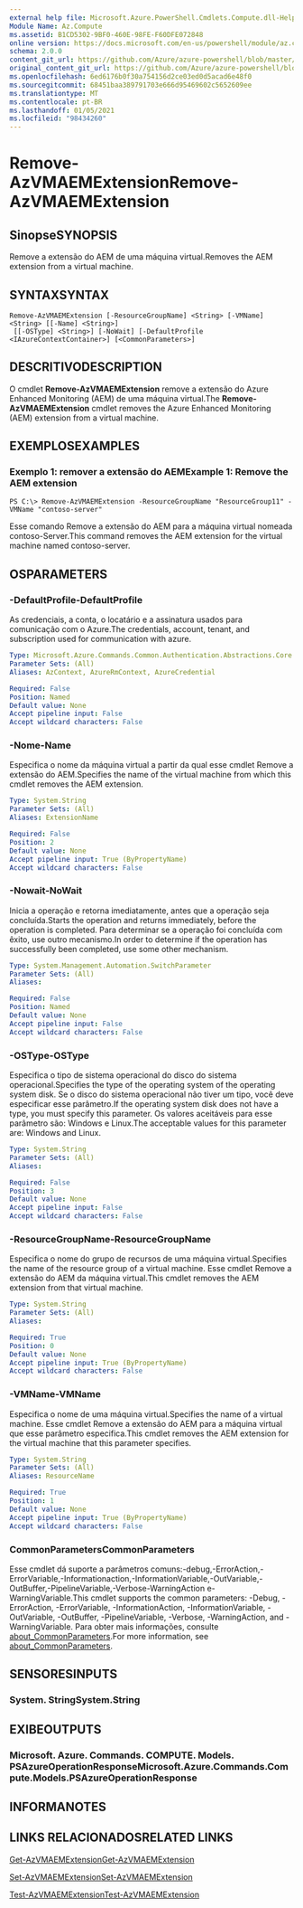```yaml
---
external help file: Microsoft.Azure.PowerShell.Cmdlets.Compute.dll-Help.xml
Module Name: Az.Compute
ms.assetid: B1CD5302-9BF0-460E-98FE-F60DFE072848
online version: https://docs.microsoft.com/en-us/powershell/module/az.compute/remove-azvmaemextension
schema: 2.0.0
content_git_url: https://github.com/Azure/azure-powershell/blob/master/src/Compute/Compute/help/Remove-AzVMAEMExtension.md
original_content_git_url: https://github.com/Azure/azure-powershell/blob/master/src/Compute/Compute/help/Remove-AzVMAEMExtension.md
ms.openlocfilehash: 6ed6176b0f30a754156d2ce03ed0d5acad6e48f0
ms.sourcegitcommit: 68451baa389791703e666d95469602c5652609ee
ms.translationtype: MT
ms.contentlocale: pt-BR
ms.lasthandoff: 01/05/2021
ms.locfileid: "98434260"
---
```

# <span data-ttu-id="35ef6-101">Remove-AzVMAEMExtension</span><span class="sxs-lookup"><span data-stu-id="35ef6-101">Remove-AzVMAEMExtension</span></span>

## <span data-ttu-id="35ef6-102">Sinopse</span><span class="sxs-lookup"><span data-stu-id="35ef6-102">SYNOPSIS</span></span>
<span data-ttu-id="35ef6-103">Remove a extensão do AEM de uma máquina virtual.</span><span class="sxs-lookup"><span data-stu-id="35ef6-103">Removes the AEM extension from a virtual machine.</span></span>

## <span data-ttu-id="35ef6-104">SYNTAX</span><span class="sxs-lookup"><span data-stu-id="35ef6-104">SYNTAX</span></span>

```
Remove-AzVMAEMExtension [-ResourceGroupName] <String> [-VMName] <String> [[-Name] <String>]
 [[-OSType] <String>] [-NoWait] [-DefaultProfile <IAzureContextContainer>] [<CommonParameters>]
```

## <span data-ttu-id="35ef6-105">DESCRITIVO</span><span class="sxs-lookup"><span data-stu-id="35ef6-105">DESCRIPTION</span></span>
<span data-ttu-id="35ef6-106">O cmdlet **Remove-AzVMAEMExtension** remove a extensão do Azure Enhanced Monitoring (AEM) de uma máquina virtual.</span><span class="sxs-lookup"><span data-stu-id="35ef6-106">The **Remove-AzVMAEMExtension** cmdlet removes the Azure Enhanced Monitoring (AEM) extension from a virtual machine.</span></span>

## <span data-ttu-id="35ef6-107">EXEMPLOS</span><span class="sxs-lookup"><span data-stu-id="35ef6-107">EXAMPLES</span></span>

### <span data-ttu-id="35ef6-108">Exemplo 1: remover a extensão do AEM</span><span class="sxs-lookup"><span data-stu-id="35ef6-108">Example 1: Remove the AEM extension</span></span>
```
PS C:\> Remove-AzVMAEMExtension -ResourceGroupName "ResourceGroup11" -VMName "contoso-server"
```

<span data-ttu-id="35ef6-109">Esse comando Remove a extensão do AEM para a máquina virtual nomeada contoso-Server.</span><span class="sxs-lookup"><span data-stu-id="35ef6-109">This command removes the AEM extension for the virtual machine named contoso-server.</span></span>

## <span data-ttu-id="35ef6-110">OS</span><span class="sxs-lookup"><span data-stu-id="35ef6-110">PARAMETERS</span></span>

### <span data-ttu-id="35ef6-111">-DefaultProfile</span><span class="sxs-lookup"><span data-stu-id="35ef6-111">-DefaultProfile</span></span>
<span data-ttu-id="35ef6-112">As credenciais, a conta, o locatário e a assinatura usados para comunicação com o Azure.</span><span class="sxs-lookup"><span data-stu-id="35ef6-112">The credentials, account, tenant, and subscription used for communication with azure.</span></span>

```yaml
Type: Microsoft.Azure.Commands.Common.Authentication.Abstractions.Core.IAzureContextContainer
Parameter Sets: (All)
Aliases: AzContext, AzureRmContext, AzureCredential

Required: False
Position: Named
Default value: None
Accept pipeline input: False
Accept wildcard characters: False
```

### <span data-ttu-id="35ef6-113">-Nome</span><span class="sxs-lookup"><span data-stu-id="35ef6-113">-Name</span></span>
<span data-ttu-id="35ef6-114">Especifica o nome da máquina virtual a partir da qual esse cmdlet Remove a extensão do AEM.</span><span class="sxs-lookup"><span data-stu-id="35ef6-114">Specifies the name of the virtual machine from which this cmdlet removes the AEM extension.</span></span>

```yaml
Type: System.String
Parameter Sets: (All)
Aliases: ExtensionName

Required: False
Position: 2
Default value: None
Accept pipeline input: True (ByPropertyName)
Accept wildcard characters: False
```

### <span data-ttu-id="35ef6-115">-Nowait</span><span class="sxs-lookup"><span data-stu-id="35ef6-115">-NoWait</span></span>
<span data-ttu-id="35ef6-116">Inicia a operação e retorna imediatamente, antes que a operação seja concluída.</span><span class="sxs-lookup"><span data-stu-id="35ef6-116">Starts the operation and returns immediately, before the operation is completed.</span></span> <span data-ttu-id="35ef6-117">Para determinar se a operação foi concluída com êxito, use outro mecanismo.</span><span class="sxs-lookup"><span data-stu-id="35ef6-117">In order to determine if the operation has successfully been completed, use some other mechanism.</span></span>

```yaml
Type: System.Management.Automation.SwitchParameter
Parameter Sets: (All)
Aliases:

Required: False
Position: Named
Default value: None
Accept pipeline input: False
Accept wildcard characters: False
```

### <span data-ttu-id="35ef6-118">-OSType</span><span class="sxs-lookup"><span data-stu-id="35ef6-118">-OSType</span></span>
<span data-ttu-id="35ef6-119">Especifica o tipo de sistema operacional do disco do sistema operacional.</span><span class="sxs-lookup"><span data-stu-id="35ef6-119">Specifies the type of the operating system of the operating system disk.</span></span>
<span data-ttu-id="35ef6-120">Se o disco do sistema operacional não tiver um tipo, você deve especificar esse parâmetro.</span><span class="sxs-lookup"><span data-stu-id="35ef6-120">If the operating system disk does not have a type, you must specify this parameter.</span></span>
<span data-ttu-id="35ef6-121">Os valores aceitáveis para esse parâmetro são: Windows e Linux.</span><span class="sxs-lookup"><span data-stu-id="35ef6-121">The acceptable values for this parameter are: Windows and Linux.</span></span>

```yaml
Type: System.String
Parameter Sets: (All)
Aliases:

Required: False
Position: 3
Default value: None
Accept pipeline input: False
Accept wildcard characters: False
```

### <span data-ttu-id="35ef6-122">-ResourceGroupName</span><span class="sxs-lookup"><span data-stu-id="35ef6-122">-ResourceGroupName</span></span>
<span data-ttu-id="35ef6-123">Especifica o nome do grupo de recursos de uma máquina virtual.</span><span class="sxs-lookup"><span data-stu-id="35ef6-123">Specifies the name of the resource group of a virtual machine.</span></span>
<span data-ttu-id="35ef6-124">Esse cmdlet Remove a extensão do AEM da máquina virtual.</span><span class="sxs-lookup"><span data-stu-id="35ef6-124">This cmdlet removes the AEM extension from that virtual machine.</span></span>

```yaml
Type: System.String
Parameter Sets: (All)
Aliases:

Required: True
Position: 0
Default value: None
Accept pipeline input: True (ByPropertyName)
Accept wildcard characters: False
```

### <span data-ttu-id="35ef6-125">-VMName</span><span class="sxs-lookup"><span data-stu-id="35ef6-125">-VMName</span></span>
<span data-ttu-id="35ef6-126">Especifica o nome de uma máquina virtual.</span><span class="sxs-lookup"><span data-stu-id="35ef6-126">Specifies the name of a virtual machine.</span></span>
<span data-ttu-id="35ef6-127">Esse cmdlet Remove a extensão do AEM para a máquina virtual que esse parâmetro especifica.</span><span class="sxs-lookup"><span data-stu-id="35ef6-127">This cmdlet removes the AEM extension for the virtual machine that this parameter specifies.</span></span>

```yaml
Type: System.String
Parameter Sets: (All)
Aliases: ResourceName

Required: True
Position: 1
Default value: None
Accept pipeline input: True (ByPropertyName)
Accept wildcard characters: False
```

### <span data-ttu-id="35ef6-128">CommonParameters</span><span class="sxs-lookup"><span data-stu-id="35ef6-128">CommonParameters</span></span>
<span data-ttu-id="35ef6-129">Esse cmdlet dá suporte a parâmetros comuns:-debug,-ErrorAction,-ErrorVariable,-Informationaction,-InformationVariable,-OutVariable,-OutBuffer,-PipelineVariable,-Verbose-WarningAction e-WarningVariable.</span><span class="sxs-lookup"><span data-stu-id="35ef6-129">This cmdlet supports the common parameters: -Debug, -ErrorAction, -ErrorVariable, -InformationAction, -InformationVariable, -OutVariable, -OutBuffer, -PipelineVariable, -Verbose, -WarningAction, and -WarningVariable.</span></span> <span data-ttu-id="35ef6-130">Para obter mais informações, consulte [about_CommonParameters](http://go.microsoft.com/fwlink/?LinkID=113216).</span><span class="sxs-lookup"><span data-stu-id="35ef6-130">For more information, see [about_CommonParameters](http://go.microsoft.com/fwlink/?LinkID=113216).</span></span>

## <span data-ttu-id="35ef6-131">SENSORES</span><span class="sxs-lookup"><span data-stu-id="35ef6-131">INPUTS</span></span>

### <span data-ttu-id="35ef6-132">System. String</span><span class="sxs-lookup"><span data-stu-id="35ef6-132">System.String</span></span>

## <span data-ttu-id="35ef6-133">EXIBE</span><span class="sxs-lookup"><span data-stu-id="35ef6-133">OUTPUTS</span></span>

### <span data-ttu-id="35ef6-134">Microsoft. Azure. Commands. COMPUTE. Models. PSAzureOperationResponse</span><span class="sxs-lookup"><span data-stu-id="35ef6-134">Microsoft.Azure.Commands.Compute.Models.PSAzureOperationResponse</span></span>

## <span data-ttu-id="35ef6-135">INFORMA</span><span class="sxs-lookup"><span data-stu-id="35ef6-135">NOTES</span></span>

## <span data-ttu-id="35ef6-136">LINKS RELACIONADOS</span><span class="sxs-lookup"><span data-stu-id="35ef6-136">RELATED LINKS</span></span>

[<span data-ttu-id="35ef6-137">Get-AzVMAEMExtension</span><span class="sxs-lookup"><span data-stu-id="35ef6-137">Get-AzVMAEMExtension</span></span>](./Get-AzVMAEMExtension.md)

[<span data-ttu-id="35ef6-138">Set-AzVMAEMExtension</span><span class="sxs-lookup"><span data-stu-id="35ef6-138">Set-AzVMAEMExtension</span></span>](./Set-AzVMAEMExtension.md)

[<span data-ttu-id="35ef6-139">Test-AzVMAEMExtension</span><span class="sxs-lookup"><span data-stu-id="35ef6-139">Test-AzVMAEMExtension</span></span>](./Test-AzVMAEMExtension.md)


